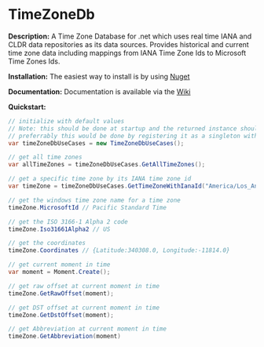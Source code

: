 TimeZoneDb
==========

**Description:**
A Time Zone Database for .net which uses real time IANA and CLDR data repositories as its data sources. Provides historical and current time zone data including mappings from IANA Time Zone Ids to Microsoft Time Zones Ids.

**Installation:**
The easiest way to install is by using [Nuget](http://nuget.org/packages/TimeZoneDb/)

**Documentation:** 
Documentation is available via the [Wiki](https://github.com/appease/TimeZoneDb/wiki)

**Quickstart:**

```C#
// initialize with default values
// Note: this should be done at startup and the returned instance should be used throughout your app
// preferrably this would be done by registering it as a singleton with your DI container. 
var timeZoneDbUseCases = new TimeZoneDbUseCases();

// get all time zones
var allTimeZones = timeZoneDbUseCases.GetAllTimeZones();

// get a specific time zone by its IANA time zone id
var timeZone = timeZoneDbUseCases.GetTimeZoneWithIanaId("America/Los_Angeles");

// get the windows time zone name for a time zone
timeZone.MicrosoftId // Pacific Standard Time 

// get the ISO 3166-1 Alpha 2 code
timeZone.Iso31661Alpha2 // US

// get the coordinates
timeZone.Coordinates // {Latitude:340308.0, Longitude:-11814.0}

// get current moment in time
var moment = Moment.Create();

// get raw offset at current moment in time
timeZone.GetRawOffset(moment);

// get DST offset at current moment in time
timeZone.GetDstOffset(moment);

// get Abbreviation at current moment in time
timeZone.GetAbbreviation(moment)

```
